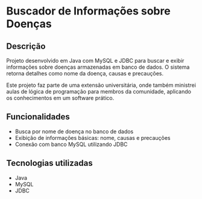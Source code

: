 # Buscador de Informações sobre Doenças

## Descrição

Projeto desenvolvido em Java com MySQL e JDBC para buscar e exibir informações sobre doenças armazenadas em banco de dados. O sistema retorna detalhes como nome da doença, causas e precauções.

Este projeto faz parte de uma extensão universitária, onde também ministrei aulas de lógica de programação para membros da comunidade, aplicando os conhecimentos em um software prático.

## Funcionalidades

- Busca por nome de doença no banco de dados
- Exibição de informações básicas: nome, causas e precauções
- Conexão com banco MySQL utilizando JDBC

## Tecnologias utilizadas

- Java  
- MySQL  
- JDBC  
